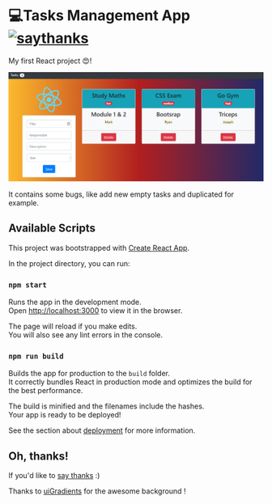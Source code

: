 # 💻Tasks Management App [![saythanks](https://img.shields.io/badge/say-thanks-ff69b4.svg)](https://saythanks.io/to/JoacoViera) 


My first React project 😍!

![alt tag](img/example.jpg)

It contains some bugs, like add new empty tasks and duplicated for example.

## Available Scripts

This project was bootstrapped with [Create React App](https://github.com/facebook/create-react-app).


In the project directory, you can run:

### `npm start`

Runs the app in the development mode.<br>
Open [http://localhost:3000](http://localhost:3000) to view it in the browser.

The page will reload if you make edits.<br>
You will also see any lint errors in the console.


### `npm run build`

Builds the app for production to the `build` folder.<br>
It correctly bundles React in production mode and optimizes the build for the best performance.

The build is minified and the filenames include the hashes.<br>
Your app is ready to be deployed!

See the section about [deployment](https://facebook.github.io/create-react-app/docs/deployment) for more information.


## Oh, thanks!
If you'd like to [say thanks](https://saythanks.io/to/JoacoViera) :) 

Thanks to [uiGradients](https://uigradients.com) for the awesome background !